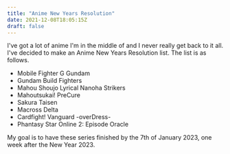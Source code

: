 ```yaml
---
title: "Anime New Years Resolution"
date: 2021-12-08T18:05:15Z
draft: false
---
```

I've got a lot of anime I'm in the middle of and I never really get back to it all. I've decided to make an Anime New Years Resolution list. The list is as follows.

- Mobile Fighter G Gundam
- Gundam Build Fighters
- Mahou Shoujo Lyrical Nanoha Strikers
- Mahoutsukai! PreCure
- Sakura Taisen
- Macross Delta
- Cardfight! Vanguard -overDress-
- Phantasy Star Online 2: Episode Oracle

My goal is to have these series finished by the 7th of January 2023, one week after the New Year 2023.

